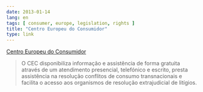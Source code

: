 ```yaml
---
date: 2013-01-14
lang: en
tags: [ consumer, europe, legislation, rights ]
title: "Centro Europeu do Consumidor"
type: link
---
```


[Centro Europeu do Consumidor](http://cec.consumidor.pt/)

> O CEC disponibiliza informação e assistência de forma gratuita através
> de um atendimento presencial, telefónico e escrito, presta assistência
> na resolução conflitos de consumo transnacionais e facilita o acesso
> aos organismos de resolução extrajudicial de litígios.

